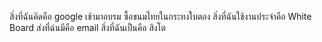 ﻿สิ่งที่ฉันคิดคือ google
เช้ามาอบรม ซื้อขนมไทยในกระทงใบตอง
สิ่งที่ฉันใช้งานประจำคือ White Board
ส่งที่ฉํนมีคือ email 
สิ่งที่ฉันเป็นคือ สิงโต